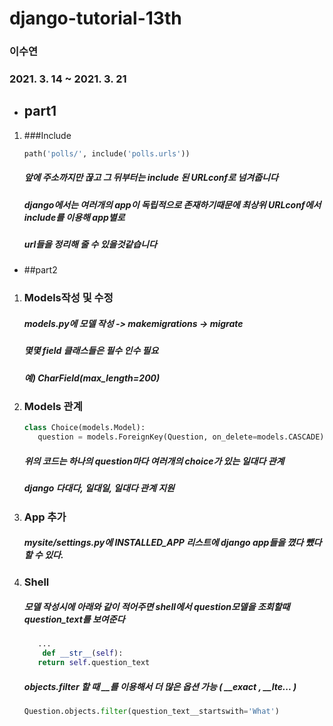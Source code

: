 # django-tutorial-13th
### 이수연 
### 2021. 3. 14 ~ 2021. 3. 21
* ## part1
1. ###Include
    ~~~python
    path('polls/', include('polls.urls'))
    ~~~
    ##### 앞에 주소까지만 끊고 그 뒤부터는 include 된 URLconf로 넘겨줍니다
    ##### django에서는 여러개의 app이 독립적으로 존재하기때문에 최상위 URLconf에서 include를 이용해 app별로
    ##### url들을 정리해 줄 수 있을것같습니다

* ##part2
1. ### Models작성 및 수정 
     ##### models.py에 모델 작성 -> makemigrations -> migrate
     ##### 몇몇 field 클래스들은 필수 인수 필요
     ##### 예) CharField(max_length=200)
     
    
  2. ### Models 관계
     ~~~python
     class Choice(models.Model):
        question = models.ForeignKey(Question, on_delete=models.CASCADE)
     ~~~
     ##### 위의 코드는 하나의 question마다 여러개의 choice가 있는 일대다 관계
     ##### django 다대다, 일대일, 일대다 관계 지원
    
  3. ### App 추가
     ##### mysite/settings.py에 INSTALLED_APP 리스트에 django app들을 꼈다 뺐다 할 수 있다.
 
  4. ### Shell
     ##### 모델 작성시에 아래와 같이 적어주면 shell에서 question모델을 조회할때 question_text를 보여준다
     ~~~python
        ...
         def __str__(self):
        return self.question_text
     ~~~
     ##### objects.filter 할 때 __를 이용해서 더 많은 옵션 가능 ( __exact , __lte... )
     ~~~python
     Question.objects.filter(question_text__startswith='What')
     ~~~


